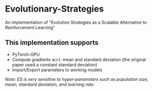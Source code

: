 # Evolutionary-Strategies
An implementation of "Evolution Strategies as a Scalable Alternative to Reinforcement Learning"

## This implementation supports
- PyTorch-GPU
- Compute gradients w.r.t. mean and standard deviation (the original paper used a constant standard deviation)
- Import/Export parameters to working models

*Note: ES is very sensitive to hyper-parameters such as population size, mean, standard deviation, and learning rate.*
